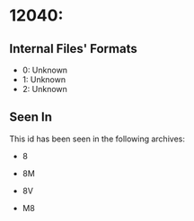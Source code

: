 # 12040: 

## Internal Files' Formats
- 0: Unknown
- 1: Unknown
- 2: Unknown

## Seen In

This id has been seen in the following archives:  

- 8  

- 8M  

- 8V  

- M8  
